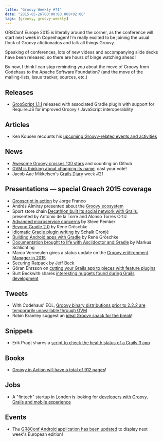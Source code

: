 ```yaml
---
title: "Groovy Weekly #71"
date: "2015-05-26T00:00:00.000+02:00"
tags: [groovy, groovy-weekly]
---
```


GR8Conf Europe 2015 is literally around the corner, as the conference will start next week in Copenhagen! I’m really excited to be joining the usual flock of Groovy afictionados and talk all things Groovy.

Speaking of conferences, lots of new videos and accompanying slide decks have been released, so there are hours of binge watching ahead!

By now, I think I can stop reminding you about the move of Groovy from Codehaus to the Apache Software Foundation? (and the move of the mailing-lists, issue tracker, sources, etc.)

## Releases

*   [GrooScript 1.1.1](https://twitter.com/grooscript/status/602547059418386435) released with associated Gradle plugin with support for Require.JS for improved Groovy / JavaScript interoperability

## Articles

*   Ken Kousen recounts his [upcoming Groovy-related events and activities](https://kousenit.wordpress.com/2015/05/25/upcoming-events-and-the-streak/)

## News

*   [Awesome Groovy crosses 100 stars](https://github.com/kdabir/awesome-groovy) and counting on Github
*   [GVM is thinking about changing its name](https://twitter.com/gvmtool/status/603123176315424768), cast your vote!
*   Jacob Aae Mikkelsen's [Grails Diary](http://grydeske.net/news/show/97) week #21
    
## Presentations — special Greach 2015 coverage

*   [Grooscript in action](http://greachconf.com/speakers/jorge-franco-grooscript-in-action/) by Jorge Franco
*   Andrés Almiray presented about the [Groovy ecosystem](http://greachconf.com/speakers/andres-almiray-the-groovy-ecosystem/)
*   Sport store chain [Decathlon built its social network with Grails](http://greachconf.com/speakers/antonio-de-la-torre-alonso-torres-decathlon-sportmeeting-sports-a-new-grails-discipline/), presented by Antonio de la Torre and Alonso Torres Ortiz
*   [Advanced microservice concerns](http://greachconf.com/speakers/steve-pember-advanced-microservice-concerns/) by Steve Pember
*   [Beyond Gradle 2.0](http://greachconf.com/speakers/rene-groeschke-beyond-gradle-2-0/) by René Gröschke
*   [Idiomatic Gradle plugin writing](http://greachconf.com/speakers/schalk-w-cronje-idiomatic-gradle-plugin-writing/) by Schalk Cronjé
*   [Building Android apps with Gradle](http://greachconf.com/speakers/rene-groeschke-building-android-apps-with-gradle/) by René Gröschke
*   [Documentation brought to life with Asciidoctor and Gradle](http://greachconf.com/speakers/markus-schlichting-documentation-brought-to-life-asciidoctor-gradle/) by Markus Schlichting
*   Marco Vermeulen gives a status update on the [Groovy enVironment Manager in 2015](http://greachconf.com/speakers/marco-vermeulen-groovy-environment-manager-2015/)
*   [Securing Ratpack](http://greachconf.com/speakers/jeff-beck-securing-ratpack/) by Jeff Beck
*   Göran Ehrsson on [cutting your Grails app to pieces with feature plugins](http://greachconf.com/speakers/goran-ehrsson-cut-your-grails-application-to-pieces-build-feature-plugins/)
*   Burt Beckwith shares [interesting nuggets found during Grails development](http://greachconf.com/speakers/burt-beckwith-little-did-he-know/)

## Tweets

*   With Codehaus' EOL, [Groovy binary distributions prior to 2.2.2 are temporarily unavailable through GVM](https://twitter.com/gvmtool/status/601312032881844224)
*   Robin Bramley suggest an [ideal Groovy snack for the break](https://twitter.com/rbramley/status/601350754595639297)!

## Snippets

*   Erik Pragt shares a [script to check the health status of a Grails 3 app](https://gist.github.com/bodiam/fe3f8448e8296bc2e07d)

## Books

*   [Groovy in Action will have a total of 912 pages](https://twitter.com/mittie/status/603286822396010496)!
    
## Jobs

*   A "fintech" startup in London is looking for [developers with Groovy, Grails and mobile experience](https://twitter.com/Charliedysonrec/status/601496181106171904)

## Events

*   The [GR8Conf Android application has been updated](https://twitter.com/CedricChampeau/status/603145483914215424) to display next week's European edition!